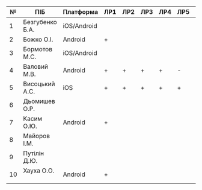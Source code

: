 | №  | ПІБ             | Платформа  |  ЛР1 |  ЛР2 |  ЛР3 | ЛР4  | ЛР5  |  ЛР6 |  ЛР7 |  ЛР8 | Залік | Github |
|----|-----------------|------------|------|------|------|------|------|------|------|------|-------|--------|
| 1  | Безгубенко Б.А. | iOS/Android|      |      |      |      |      |      |      |      |       |[GH](https://github.com/BodyaWestSide/LA_soul)       |
| 2  | Божко О.І.      | Android    |  +   |      |      |      |      |      |      |      |       |[GH](https://github.com/Greemjoy/purpleHaze)     |
| 3  | Бормотов М.С.   | iOS/Android|      |      |      |      |      |      |      |      |       | [GH](https://github.com/BodyaWestSide/LA_soul)      |
| 4  | Валовий М.В.    | Android    | +    |  +   |  +   |  +   |  -   |  -   |  -   |  +   |   B   |[GH](https://github.com/yevheniyStepaniuk/Rozklad)     |
| 5  | Висоцький А.С.  | iOS        | +    |  +   |  +   |  +   |  +   |  +   |  +   |  +   |   A   |  [GH](https://github.com/e-since/IdentityShow)         |
| 6  | Дьомишев О.Р.   |            |      |      |      |      |      |      |      |      |       |       |
| 7  | Касим О.Ю.      | Android    | +    |      |      |      |      |      |      |      |       |[GH](https://github.com/AnnaSamonenko/kIs-music-player/)     |
| 8  | Майоров І.М.    |            |      |      |      |      |      |      |      |      |       |       |
| 9  | Путілін Д.Ю.    |            |      |      |      |      |      |      |      |      |       |       |
| 10 | Хауха О.О.      | Android    | +    |      |      |      |      |      |      |      |       |[GH](https://github.com/Greemjoy/purpleHaze)     |
